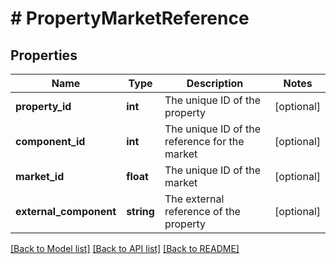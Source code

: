 # # PropertyMarketReference

## Properties

Name | Type | Description | Notes
------------ | ------------- | ------------- | -------------
**property_id** | **int** | The unique ID of the property | [optional]
**component_id** | **int** | The unique ID of the reference for the market | [optional]
**market_id** | **float** | The unique ID of the market | [optional]
**external_component** | **string** | The external reference of the property | [optional]

[[Back to Model list]](../../README.md#models) [[Back to API list]](../../README.md#endpoints) [[Back to README]](../../README.md)
